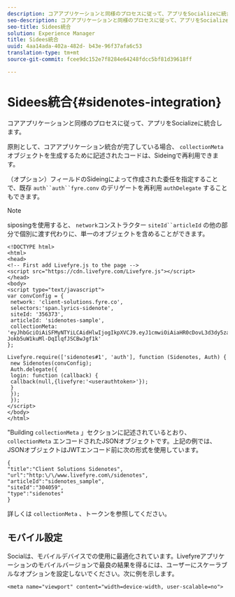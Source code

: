 ```yaml
---
description: コアアプリケーションと同様のプロセスに従って、アプリをSocializeに統合します。
seo-description: コアアプリケーションと同様のプロセスに従って、アプリをSocializeに統合します。
seo-title: Sidees統合
solution: Experience Manager
title: Sidees統合
uuid: 4aa14ada-402a-482d- b43e-96f37afa6c53
translation-type: tm+mt
source-git-commit: fcee9dc152e7f8284e64248fdcc5bf81d39618ff

---
```



# Sidees統合{#sidenotes-integration}

コアアプリケーションと同様のプロセスに従って、アプリをSocializeに統合します。

原則として、コアアプリケーション統合が完了している場合、 `collectionMeta` オブジェクトを生成するために記述されたコードは、Sideingで再利用できます。

（オプション）フィールドのSideingによって作成された委任を指定することで、既存 `auth``auth``fyre.conv` のデリゲートを再利用 `authDelegate` することもできます。

>[!NOTE]
>
>siposingを使用すると、 `network`コンストラクター `siteId``articleId` の他の部分で個別に渡す代わりに、単一のオブジェクトを含めることができます。

```
<!DOCTYPE html> 
<html> 
<head> 
<!-- First add Livefyre.js to the page --> 
<script src="https://cdn.livefyre.com/Livefyre.js"></script> 
</head> 
<body> 
<script type="text/javascript"> 
var convConfig = { 
 network: 'client-solutions.fyre.co', 
 selectors:'span.lyrics-sidenote', 
 siteId: '356373', 
 articleId: 'sidenotes-sample', 
 collectionMeta: 'eyJhbGciOiAiSFMyNTYiLCAidHlwIjogIkpXVCJ9.eyJ1cmwiOiAiaHR0cDovL3d3dy5zaWRlbm90ZXMtZGVtby5jb20vbHlyaWNzIiwgInNpdGVJZCI6ICIzMDQwNTkiLCAidHlwZSI6ICJzaWRlbm90ZXMiLCAiYXJ0aWNsZUlkIjogInNpZGVub3Rlc19zYW1wbGUiLCAidGl0bGUiOiAiQ2xpZW50IFNvbHV0aW9ucyBTaWRlbm90ZXMifQ.2gxnsM0TS8dfp-Jokb5uW1kuMl-DqIlqfJSCBwJgf1k' 
}; 
  
Livefyre.require(['sidenotes#1', 'auth'], function (Sidenotes, Auth) { 
 new Sidenotes(convConfig); 
 Auth.delegate({ 
 login: function (callback) { 
 callback(null,{livefyre:'<userauthtoken>'}); 
 } 
 }); 
 }); 
</script> 
</body> 
</html>
```

&quot;Building `collectionMeta` 」セクションに記述されているとおり、 `collectionMeta` エンコードされたJSONオブジェクトです。上記の例では、JSONオブジェクトはJWTエンコード前に次の形式を使用しています。

```
{ 
"title":"Client Solutions Sidenotes", 
"url":"http:\/\/www.livefyre.com\/sidenotes", 
"articleId":"sidenotes_sample", 
"siteId":"304059", 
"type":"sidenotes" 
}
```

詳しくは `collectionMeta` 、トークンを参照してください。

## モバイル設定

Socialは、モバイルデバイスでの使用に最適化されています。Livefyreアプリケーションのモバイルバージョンで最良の結果を得るには、ユーザーにスケーラブルなオプションを設定しないでください。次に例を示します。

```
<meta name="viewport" content="width=device-width, user-scalable=no">
```
